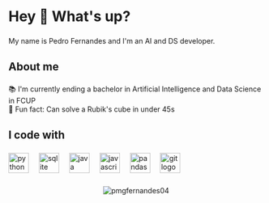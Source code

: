<h1 align="left">Hey 👋 What's up?</h1>

###

<p align="left">My name is Pedro Fernandes and I'm an AI and DS developer.</p>

###

<h2 align="left">About me</h2>

###

<p align="left">📚 I'm currently ending a bachelor in Artificial Intelligence and Data Science in FCUP<br>🎲 Fun fact: Can solve a Rubik's cube in under 45s</p>

###

<h2 align="left">I code with</h2>

###

<div align="left">
  <img src="https://cdn.jsdelivr.net/gh/devicons/devicon/icons/python/python-original.svg" height="40" alt="python logo"  />
  <img width="12" />
  <img src="https://cdn.jsdelivr.net/gh/devicons/devicon/icons/sqlite/sqlite-original.svg" height="40" alt="sqlite logo"  />
  <img width="12" />
  <img src="https://cdn.jsdelivr.net/gh/devicons/devicon/icons/java/java-original.svg" height="40" alt="java logo"  />
  <img width="12" />
  <img src="https://cdn.jsdelivr.net/gh/devicons/devicon/icons/javascript/javascript-original.svg" height="40" alt="javascript logo"  />
  <img width="12" />
  <img src="https://cdn.jsdelivr.net/gh/devicons/devicon/icons/pandas/pandas-original.svg" height="40" alt="pandas logo"  />
  <img width="12" />
  <img src="https://cdn.jsdelivr.net/gh/devicons/devicon/icons/git/git-original.svg" height="40" alt="git logo"  />
</div>

###

<p align="center"> <img src="https://github-readme-stats.vercel.app/api?username=pmgfernandes04&show_icons=true&theme=gotham" alt="pmgfernandes04" />

